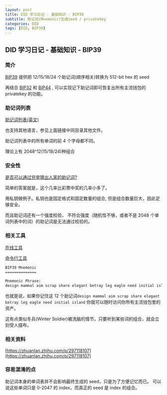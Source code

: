 ```yaml
---
layout: post
title: DID 学习日记 - 基础知识 - BIP39
subtitle: 助记词(Mnemonic)生成seed / privatekey
categories: DID
tags: [DID, BIP39]
---
```


## DID 学习日记 - 基础知识 - BIP39

### 简介

[BIP39](https://github.com/bitcoin/bips/blob/master/bip-0039.mediawiki) 提供把 12/15/18/24 个助记词(顺序相关)转换为 512-bit hex 的 seed

再结合 [BIP32](https://github.com/bitcoin/bips/blob/master/bip-0032.mediawiki) 和 [BIP44](https://github.com/bitcoin/bips/blob/master/bip-0044.mediawiki) , 可以实现记下助记词即可恢复出所有主流钱包的 privatekey 的功能。

### 助记词列表

[助记词列表(英文)](https://github.com/bitcoin/bips/blob/master/bip-0039/english.txt)

也支持其他语言，参见上面链接中同目录其他文件。

助记词列表中的所有单词的前 4 个字母都不同。

理论上有 2048^12(15/18/24)种组合

### 安全性

[是否可以通过穷举猜出人家的助记词?](https://www.reddit.com/r/BitcoinBeginners/comments/vthhiz/guessing_a_random_seed_phrase_which_uses_bip39/?rdt=34902)

简单的答案就是，这个几率比彩票中奖的几率小多了。

用私钥做例子。私钥也是固定格式和固定数量的组合, 但是组合数量巨大，因此足够安全。

而且助记词还有一个强度校验， 不符合强度（随机性不够，或者不是 2048 个单词列表中的词）的助记词是无法通过校验的。

### 相关工具

[在线工具](https://iancoleman.io/bip39/)

[命令行工具](https://github.com/monomadic/bip39-cli)

```bash
BIP39 Mnemonic
==============

Mnemonic Phrase:
design mammal aim scrap share elegant betray leg eagle need initial island
```

也就是说，如果你记住这 12 个助记词`design mammal aim scrap share elegant betray leg eagle need initial island`
你就可以随时访问你所有主流钱包里的资产。

这有点类似冬兵(Winter Soldier)被洗脑的情节，只要听到某些词的组合，就会立刻受人摆布。

### 相关资料

[https://zhuanlan.zhihu.com/p/297118107](https://zhuanlan.zhihu.com/p/297118107)

### 容易混淆的点

助记词本身的单词表并不会影响最终生成的 seed，只是为了方便记忆而已。
可以说这些单词只是 0-2047 的 index，而真正的 seed 是 index 的组合。
